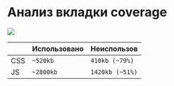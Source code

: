# Анализ вкладки coverage

<img src="https://github.com/pinosol/readme-assets/blob/master/perfomance-analysis/coverage.jpg" />

|                |Использовано                   |Неиспользов                  |
|----------------|-------------------------------|-----------------------------|
|СSS             |`~520kb`                       |`410kb (~79%)`               |
|JS              |`~2800kb`                      |`1420kb (~51%)`              |

